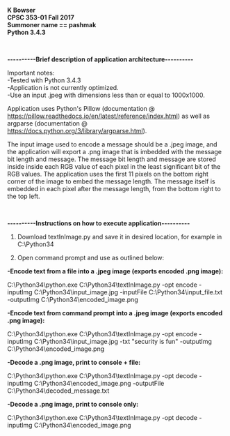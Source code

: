 <b>K Bowser</b>
<br>
<b>CPSC 353-01 Fall 2017</b>
 <br>
<b>Summoner name == pashmak</b>
<br>
<b>Python 3.4.3</b>

<br>

<b>----------Brief description of application architecture----------</b>

Important notes: 
<br>
-Tested with Python 3.4.3
<br>
-Application is not currently optimized. 
<br>
-Use an input .jpeg with dimensions less than or equal to 1000x1000.

Application uses Python's Pillow (documentation @ https://pillow.readthedocs.io/en/latest/reference/index.html)
as well as argparse (documentation @ https://docs.python.org/3/library/argparse.html).

The input image used to encode a message should be a .jpeg image, and the application will export a .png image that is imbedded with the message bit length and message. 
The message bit length and message are stored inside inside each RGB value of each pixel in the least significant bit of the RGB values. 
The application uses the first 11 pixels on the bottom right corner of the image to embed the message length. 
The message itself is embedded in each pixel after the message length, from the bottom right to the top left.

<br>

<b>----------Instructions on how to execute application----------</b>

1. Download textInImage.py and save it in desired location, for example in C:\Python34

2. Open command prompt and use as outlined below:

<b>-Encode text from a file into a .jpeg image (exports encoded .png image):</b>

C:\Python34\python.exe C:\Python34\textInImage.py -opt encode -inputImg C:\Python34\input_image.jpg -inputFile C:\Python34\input_file.txt -outputImg C:\Python34\encoded_image.png

<b>-Encode text from command prompt into a .jpeg image (exports encoded .png image):</b>

C:\Python34\python.exe C:\Python34\textInImage.py -opt encode -inputImg C:\Python34\input_image.jpg -txt "security is fun" -outputImg C:\Python34\encoded_image.png

<b>-Decode a .png image, print to console + file:</b>

C:\Python34\python.exe C:\Python34\textInImage.py -opt decode -inputImg C:\Python34\encoded_image.png -outputFile C:\Python34\decoded_message.txt

<b>-Decode a .png image, print to console only:</b>

C:\Python34\python.exe C:\Python34\textInImage.py -opt decode -inputImg C:\Python34\encoded_image.png

